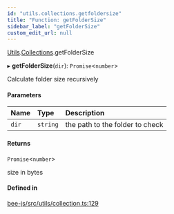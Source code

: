 ```yaml
---
id: "utils.collections.getfoldersize"
title: "Function: getFolderSize"
sidebar_label: "getFolderSize"
custom_edit_url: null
---
```


[Utils](../modules/utils.md).[Collections](../modules/utils.collections.md).getFolderSize

▸ **getFolderSize**(`dir`): `Promise`<`number`\>

Calculate folder size recursively

#### Parameters

| Name | Type | Description |
| :------ | :------ | :------ |
| `dir` | `string` | the path to the folder to check |

#### Returns

`Promise`<`number`\>

size in bytes

#### Defined in

[bee-js/src/utils/collection.ts:129](https://github.com/ethersphere/bee-js/blob/74056cb/src/utils/collection.ts#L129)

